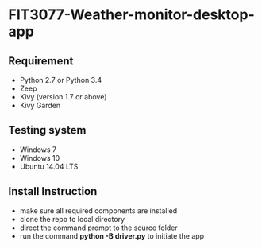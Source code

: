 # FIT3077-Weather-monitor-desktop-app


## Requirement
- Python 2.7 or Python 3.4
- Zeep
- Kivy (version 1.7 or above)
- Kivy Garden

## Testing system
- Windows 7
- Windows 10
- Ubuntu 14.04 LTS

## Install Instruction
- make sure all required components are installed
- clone the repo to local directory 
- direct the command prompt to the source folder
- run the command **python -B driver.py** to initiate the app


